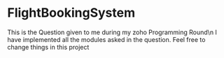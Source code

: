 # FlightBookingSystem

This is the Question given to me during my zoho Programming Round\n
I have implemented all the modules asked in the question.
Feel free to change things in this project
